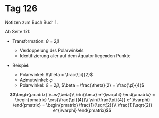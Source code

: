 # Tag 126

Notizen zum Buch [Buch 1](../Buch1.md).

Ab Seite 151:
* Transformation: $\theta = 2\beta$
  - Verdoppelung des Polarwinkels
  - Identifizierung aller auf dem Äquator liegenden Punkte

* Beispiel:
  - Polarwinkel: $\theta = \frac{\pi}{2}$
  - Azimutwinkel: $\varphi$
  - Polarwinkel: $\theta = 2\beta$, $\beta = \frac{\theta}{2} = \frac{\pi}{4}$

```math
\begin{pmatrix}
\cos{\beta}\\
\sin{\beta} e^{i\varphi}
\end{pmatrix}
=
\begin{pmatrix}
\cos{\frac{\pi}{4}}\\
\sin{\frac{\pi}{4}} e^{i\varphi}
\end{pmatrix}
=
\begin{pmatrix}
\frac{1}{\sqrt{2}}\\
\frac{1}{\sqrt{2}} e^{i\varphi}
\end{pmatrix}
```
